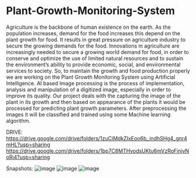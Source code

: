 # Plant-Growth-Monitoring-System
 Agriculture is the backbone of human existence on the earth. As the population increases, demand for the food increases this depend on the plant growth for food.  It results in great pressure on agriculture industry to secure the growing demands for the food.   Innovations in agriculture are increasingly needed to secure a growing world demand for food, in order to conserve and optimize the use of limited natural resources and to sustain the environment’s ability to provide economic, social, and environmental services to society.  So, to maintain the growth and food production properly we are working on the Plant Growth Monitoring System using Artificial Intelligence.   AI based Image processing is the process of implementation, analysis and manipulation of a digitized image, especially in order to improve its quality. Our project deals with the capturing the image of the plant in its growth and then based on appearance of the plants it would be processed for predicting plant growth parameters. After preprocessing the images it will be classified and trained using some Machine learning algorithm.

DRIVE: 
https://drive.google.com/drive/folders/1zuCiMdkZIxEoo6b_jndhSHg4_gnr4mHL?usp=sharing
https://drive.google.com/drive/folders/1bp7C8MTHvodsUKtu6mVzRoFinjvNoRi4?usp=sharing


Snapshots:
![image](https://user-images.githubusercontent.com/74085170/183252703-7ae1cf16-8e42-4912-ad09-865a65161420.png)
![image](https://user-images.githubusercontent.com/74085170/183252719-9982b293-006c-4bcc-90e4-f6801ad72c49.png)
![image](https://user-images.githubusercontent.com/74085170/183252733-48c50d2d-4d5a-4e00-8b8a-a75941045960.png)
